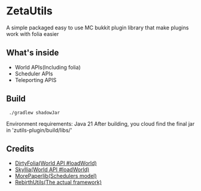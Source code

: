 # ZetaUtils
A simple packaged easy to use MC bukkit plugin library that make plugins work with folia easier

## What's inside
 - World APIs(Including folia)
 - Scheduler APIs
 - Teleporting APIS

## Build

```shell
 ./gradlew shadowJar
```

Environment requirements: Java 21
After building, you cloud find the final jar in 'zutils-plugin/build/libs/'

## Credits
 - [DirtyFolia(World API #loadWorld)](https://github.com/killerprojecte/Folia)
 - [Skyllia(World API #loadWorld)](https://github.com/Euphillya/Skyllia)
 - [MorePaperlib(Schedulers model)](https://github.com/A248/MorePaperLib)
 - [RebirthUtils(The actual framework)](https://github.com/RebirthUnion/RebirthUtils)